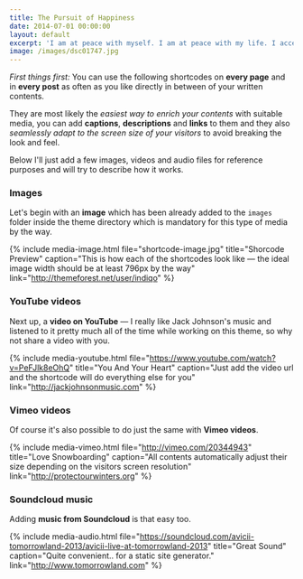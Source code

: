 ```yaml
---
title: The Pursuit of Happiness
date: 2014-07-01 00:00:00
layout: default
excerpt: 'I am at peace with myself. I am at peace with my life. I accept all experiences life has to offer. Pain or pleasure, I am at peace knowing these impermanences is being a whole human. Like water, I ebb and flow with the motions that life brings. I am at peace.'
image: /images/dsc01747.jpg
---
```



*First things first:* You can use the following shortcodes on **every page** and in **every post** as often as you like directly in between of your written contents.

They are most likely the *easiest way to enrich your contents* with suitable media, you can add **captions**, **descriptions** and **links** to them and they also *seamlessly adapt to the screen size of your visitors* to avoid breaking the look and feel.

Below I'll just add a few images, videos and audio files for reference purposes and will try to describe how it works.

### Images

Let's begin with an **image** which has been already added to the `images` folder inside the theme directory which is mandatory for this type of media by the way.

{% include media-image.html file="shortcode-image.jpg" title="Shorcode Preview" caption="This is how each of the shortcodes look like — the ideal image width should be at least 796px by the way" link="http://themeforest.net/user/indiqo" %}

### YouTube videos

Next up, a **video on YouTube** — I really like Jack Johnson's music and listened to it pretty much all of the time while working on this theme, so why not share a video with you.

{% include media-youtube.html file="https://www.youtube.com/watch?v=PeFJlk8eOhQ" title="You And Your Heart" caption="Just add the video url and the shortcode will do everything else for you" link="http://jackjohnsonmusic.com" %}

### Vimeo videos

Of course it's also possible to do just the same with **Vimeo videos**.

{% include media-vimeo.html file="http://vimeo.com/20344943" title="Love Snowboarding" caption="All contents automatically adjust their size depending on the visitors screen resolution" link="http://protectourwinters.org" %}

### Soundcloud music

Adding **music from Soundcloud** is that easy too.

{% include media-audio.html file="https://soundcloud.com/avicii-tomorrowland-2013/avicii-live-at-tomorrowland-2013" title="Great Sound" caption="Quite convenient.. for a static site generator." link="http://www.tomorrowland.com" %}